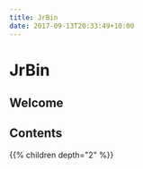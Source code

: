 ```yaml
---
title: JrBin
date: 2017-09-13T20:33:49+10:00
---
```


# JrBin

## Welcome

## Contents

{{% children depth="2" %}}
